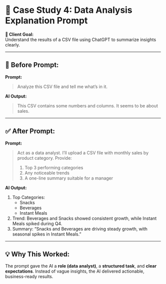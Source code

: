 # 🧠 Case Study 4: Data Analysis Explanation Prompt

**🎯 Client Goal:**  
Understand the results of a CSV file using ChatGPT to summarize insights clearly.

---

## 🛑 Before Prompt:
**Prompt:**  
> Analyze this CSV file and tell me what’s in it.

**AI Output:**  
> This CSV contains some numbers and columns. It seems to be about sales.

---

## ✅ After Prompt:
**Prompt:**  
> Act as a data analyst. I’ll upload a CSV file with monthly sales by product category. Provide:  
> 1. Top 3 performing categories  
> 2. Any noticeable trends  
> 3. A one-line summary suitable for a manager

**AI Output:**  
1. Top Categories:  
   - Snacks  
   - Beverages  
   - Instant Meals  
2. Trend: Beverages and Snacks showed consistent growth, while Instant Meals spiked during Q4.  
3. Summary: “Snacks and Beverages are driving steady growth, with seasonal spikes in Instant Meals.”

---

## 💡 Why This Worked:
The prompt gave the AI a **role (data analyst)**, a **structured task**, and **clear expectations**. Instead of vague insights, the AI delivered actionable, business-ready results.
